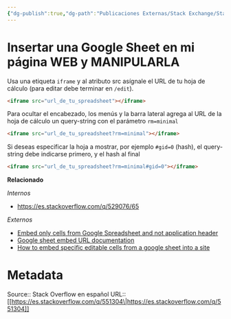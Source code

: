 ```yaml
---
{"dg-publish":true,"dg-path":"Publicaciones Externas/Stack Exchange/Stack Overflow en español/es.stackoverflow.com-551304.md","permalink":"/publicaciones-externas/stack-exchange/stack-overflow-en-espanol/es-stackoverflow-com-551304/","title":"Insertar una Google Sheet en mi página WEB y MANIPULARLA","hide":true,"noteIcon":"\"0\"","created":"2024-04-03T12:49:10.418-06:00","updated":"2024-04-05T16:43:57.957-06:00"}
---
```


# Insertar una Google Sheet en mi página WEB y MANIPULARLA

Usa una etiqueta `iframe` y al atributo src asígnale el URL  de tu hoja de cálculo (para editar debe terminar en `/edit`).

```html
<iframe src="url_de_tu_spreadsheet"></iframe>
```
Para ocultar el encabezado, los menús y la barra lateral agrega al URL de la hoja de cálculo un query-string con el parámetro `rm=minimal`

```html
<iframe src="url_de_tu_spreadsheet?rm=minimal"></iframe>
```

Si deseas especificar la hoja a mostrar, por ejemplo `#gid=0` (hash), el query-string debe indicarse primero, y el hash al final

```html
<iframe src="url_de_tu_spreadsheet?rm=minimal#gid=0"></iframe>
```

**Relacionado**

*Internos*

- https://es.stackoverflow.com/q/529076/65

*Externos*

- [Embed only cells from Google Spreadsheet and not application header](https://webapps.stackexchange.com/q/30644/88163)
- [Google sheet embed URL documentation](https://stackoverflow.com/q/23446449/1595451)
- [How to embed specific editable cells from a google sheet into a site](https://stackoverflow.com/q/65678620/1595451)


# Metadata
Source:: Stack Overflow en español
URL:: [[https://es.stackoverflow.com/q/551304\|https://es.stackoverflow.com/q/551304]]

